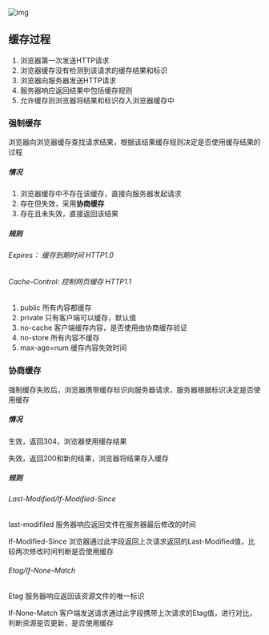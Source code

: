![img](https://s2.loli.net/2024/03/20/ISuxYoOcPW7LmrH.png)

## 缓存过程

1. 浏览器第一次发送HTTP请求
2. 浏览器缓存没有检测到该请求的缓存结果和标识
3. 浏览器向服务器发送HTTP请求
4. 服务器响应返回结果中包括缓存规则
5. 允许缓存则浏览器将结果和标识存入浏览器缓存中

### 强制缓存

浏览器向浏览器缓存查找请求结果，根据该结果缓存规则决定是否使用缓存结果的过程

##### 情况

1. 浏览器缓存中不存在该缓存，直接向服务器发起请求
2. 存在但失效，采用**协商缓存**
3. 存在且未失效，直接返回该结果

##### 规则

###### Expires： 缓存到期时间 HTTP1.0

###### Cache-Control:  控制网页缓存 HTTP1.1

1. public 所有内容都缓存
2. private 只有客户端可以缓存，默认值
3. no-cache 客户端缓存内容，是否使用由协商缓存验证
4. no-store 所有内容不缓存
5. max-age=num 缓存内容失效时间

### 协商缓存

强制缓存失败后，浏览器携带缓存标识向服务器请求，服务器根据标识决定是否使用缓存

##### 情况

生效，返回304，浏览器使用缓存结果

失效，返回200和新的结果，浏览器将结果存入缓存

##### 规则

###### Last-Modified/If-Modified-Since

last-modifiled 服务器响应返回文件在服务器最后修改的时间

If-Modified-Since 浏览器通过此字段返回上次请求返回的Last-Modified值，比较两次修改时间判断是否使用缓存

###### Etag/If-None-Match

Etag 服务器响应返回该资源文件的唯一标识

If-None-Match 客户端发送请求通过此字段携带上次请求的Etag值，进行对比，判断资源是否更新，是否使用缓存



